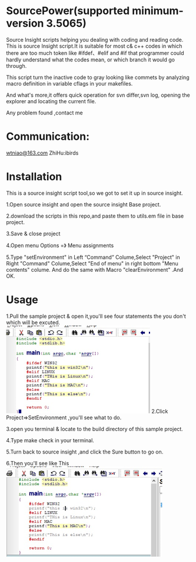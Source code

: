 # SourcePower(supported minimum-version 3.5065)
Source Insight scripts helping you dealing with coding and reading code.
This is source Insight script.It is suitable for most c& c++ codes in which there are too much token like #ifdef、#elif and #if that programmer could hardly understand what the codes mean, or which branch it would go through.

This script  turn the inactive code to gray looking like commets by analyzing macro definition in variable cflags in your makefiles.

And what's more,it offers quick operation for svn differ,svn log, opening the explorer and locating the current file.

Any problem found ,contact me 
# Communication:
wtniao@163.com ZhiHu:ibirds

# Installation
This is a source insight script tool,so we got to set it up in source insight.

1.Open source insight and open the source insight Base project.

2.download the scripts in this repo,and paste them to utils.em file in base project.

3.Save & close project

4.Open menu Options =》 Menu assignments

5.Type "setEnvironment" in Left “Command” Colume,Select "Project" in Right "Command" Colume,Select "End of menu" in right bottom "Menu contents" colume. And do the same with Macro "clearEnvironment" .And  OK.

# Usage
1.Pull the sample project & open it,you'll see four statements the you don't which will be excuted.
![Bad](https://github.com/wtniao/SourcePower/blob/master/sample/bad.png?raw=true)
2.Click Project=>SetEnvironment ,you'll see what to do.

3.open you terminal & locate to the build directory of this sample project.

4.Type make check in your terminal.

5.Turn back to source insight ,and click the Sure button to go on.

6.Then you'll see like This
![Bad](https://github.com/wtniao/SourcePower/blob/master/sample/nice.png?raw=true)
